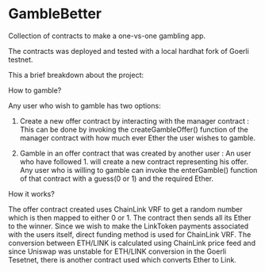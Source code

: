 # GambleBetter
Collection of contracts to make a one-vs-one gambling app.

The contracts was deployed and tested with a local hardhat fork of Goerli testnet.

This a brief breakdown about the project:

How to gamble?

Any user who wish to gamble has two options: 

  1. Create a new offer contract by interacting with the manager contract : This can be done by invoking the createGambleOffer() function of the manager contract with how much ever Ether the user wishes to gamble.

  2. Gamble in an offer contract that was created by another user : An user who have followed 1. will create a new contract representing his offer. Any user who is willing to gamble can invoke the enterGamble() function of that contract with a guess(0 or 1) and the required Ether.
  
 How it works?
 
 The offer contract created uses ChainLink VRF to get a random number which is then mapped to either 0 or 1. The contract then sends all its Ether to the winner. Since we wish to make the LinkToken payments associated with the users itself, direct funding method is used for ChainLink VRF. The conversion between ETH/LINK is calculated using ChainLink price feed and since Uniswap was unstable for ETH/LINK conversion in the Goerli Tesetnet, there is another contract used which converts Ether to Link.   

